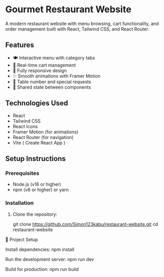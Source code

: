 # Gourmet Restaurant Website

A modern restaurant website with menu browsing, cart functionality, and order management built with React, Tailwind CSS, and React Router.

## Features

- 🍽️ Interactive menu with category tabs
- 🛒 Real-time cart management
- 📱 Fully responsive design
- ✨ Smooth animations with Framer Motion
- 📝 Table number and special requests
- 🔄 Shared state between components

## Technologies Used

- React 
- Tailwind CSS
- React Icons
- Framer Motion (for animations)
- React Router (for navigation)
- Vite ( Create React App )

## Setup Instructions

### Prerequisites

- Node.js (v16 or higher)
- npm (v8 or higher) or yarn

### Installation

1. Clone the repository:

   git clone https://github.com/Simon123kabu/restaurant-website.git
   cd restaurant-website

📂 Project Setup

Install dependencies:
npm install

Run the development server:
npm run dev

Build for production:
npm run build

